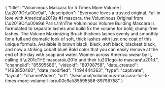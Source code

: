 {
    "title": "Voluminous Mascara for 5 Times More Volume | L\u2019Or\u00e9al",
    "description": "Everyone loves a trusted original. Fall in love with America\u2019s #1 mascara, the Voluminous Original from L\u2019Or\u00e9al Paris.\n\nThe Voluminous Volume Building Mascara is formulated to separate lashes and build 5x the volume for bold, clump-free lashes. The Volume Maximizing Brush thickens lashes evenly and smoothly for a full and dramatic look of soft, thick lashes with just one coat of this unique formula. Available in brown black, black, soft black, blackest black, and now a striking cobalt blue! Bold color that you can easily remove at the end of the day with soap and water. Women across America swear by it, calling it \u201cTHE mascara\u201d and their \u201cgo-to mascara\u201d.",
    "channelid": "85595586",
    "videoid": "89798758",
    "date_created": "1493850460",
    "date_modified": "1494444363",
    "type": "captivate",
    "layout": "channelVideo",
    "url": "\/seasonal\/voluminous-mascara-for-5-times-more-volume-l-or\u00e9al\/85595586-89798758"
}
